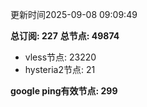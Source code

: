 更新时间2025-09-08 09:09:49

**总订阅: 227**
**总节点: 49874**
- vless节点: 23220
- hysteria2节点: 21

**google ping有效节点: 299**
